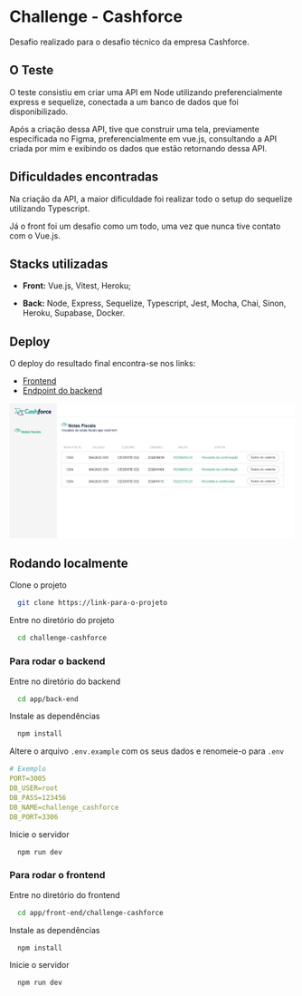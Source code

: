 # Challenge - Cashforce
Desafio realizado para o desafio técnico da empresa Cashforce.

## O Teste

O teste consistiu em criar uma API em Node utilizando preferencialmente express e sequelize, conectada a um banco de dados que foi disponibilizado.

Após a criação dessa API, tive que construir uma tela, previamente especificada no Figma, preferencialmente em vue.js, consultando a API criada por mim e exibindo os dados que estão retornando dessa API.

## Dificuldades encontradas

Na criação da API, a maior dificuldade foi realizar todo o setup do sequelize utilizando Typescript.

Já o front foi um desafio como um todo, uma vez que nunca tive contato com o Vue.js.

## Stacks utilizadas

 - **Front:**  Vue.js, Vitest, Heroku;

 - **Back:** Node, Express, Sequelize, Typescript, Jest, Mocha, Chai, Sinon, Heroku, Supabase, Docker.

## Deploy

O deploy do resultado final encontra-se nos links:
 - [Frontend](https://alexandre-cashforce.herokuapp.com/)
 - [Endpoint do backend](https://alexandre-pimentel-cashforce.herokuapp.com/order)


![deploy no heroku](./images/cashfoce-deploy.jpeg)

## Rodando localmente

Clone o projeto

```bash
  git clone https://link-para-o-projeto
```

Entre no diretório do projeto

```bash
  cd challenge-cashforce
```

### Para rodar o backend

Entre no diretório do backend

```bash
  cd app/back-end
```

Instale as dependências

```bash
  npm install
```

Altere o arquivo `.env.example` com os seus dados e renomeie-o para `.env`

```.yml
# Exemplo
PORT=3005
DB_USER=root
DB_PASS=123456
DB_NAME=challenge_cashforce
DB_PORT=3306
```

Inicie o servidor

```bash
  npm run dev
```

### Para rodar o frontend

Entre no diretório do frontend

```bash
  cd app/front-end/challenge-cashforce
```

Instale as dependências

```bash
  npm install
```

Inicie o servidor

```bash
  npm run dev
```
